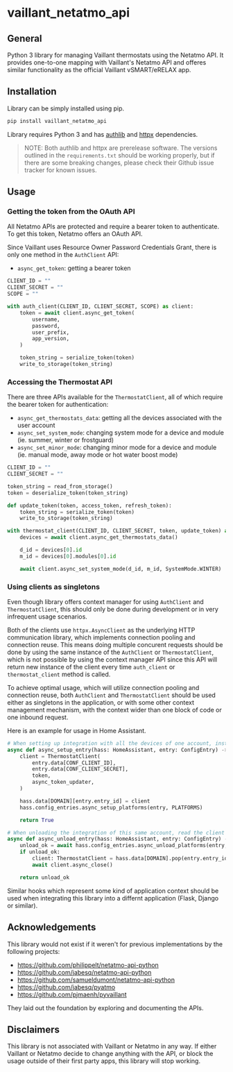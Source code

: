 # vaillant_netatmo_api

## General

Python 3 library for managing Vaillant thermostats using the Netatmo API. It provides one-to-one mapping with Vaillant's Netatmo API and offeres similar functionality as the official Vaillant vSMART/eRELAX app.

## Installation

Library can be simply installed using pip.

```bash
pip install vaillant_netatmo_api
```

Library requires Python 3 and has [authlib](https://github.com/lepture/authlib) and [httpx](https://github.com/encode/httpx) dependencies.

> NOTE: Both authlib and httpx are prerelease software. The versions outlined in the `requirements.txt` should be working properly, but if there are some breaking changes, please check their Github issue tracker for known issues.

## Usage

### Getting the token from the OAuth API

All Netatmo APIs are protected and require a bearer token to authenticate. To get this token, Netatmo offers an OAuth API.

Since Vaillant uses Resource Owner Password Credentials Grant, there is only one method in the `AuthClient` API:

* `async_get_token`: getting a bearer token

```python
CLIENT_ID = ""
CLIENT_SECRET = ""
SCOPE = ""

with auth_client(CLIENT_ID, CLIENT_SECRET, SCOPE) as client:
    token = await client.async_get_token(
        username,
        password,
        user_prefix,
        app_version,
    )

    token_string = serialize_token(token)
    write_to_storage(token_string)
```

### Accessing the Thermostat API

There are three APIs available for the `ThermostatClient`, all of which require the bearer token for authentication:

* `async_get_thermostats_data`: getting all the devices associated with the user account
* `async_set_system_mode`: changing system mode for a device and module (ie. summer, winter or frostguard)
* `async_set_minor_mode`: changing minor mode for a device and module (ie. manual mode, away mode or hot water boost mode)

```python
CLIENT_ID = ""
CLIENT_SECRET = ""

token_string = read_from_storage()
token = deserialize_token(token_string)

def update_token(token, access_token, refresh_token):
    token_string = serialize_token(token)
    write_to_storage(token_string)

with thermostat_client(CLIENT_ID, CLIENT_SECRET, token, update_token) as client:
    devices = await client.async_get_thermostats_data()

    d_id = devices[0].id
    m_id = devices[0].modules[0].id

    await client.async_set_system_mode(d_id, m_id, SystemMode.WINTER)
```

### Using clients as singletons

Even though library offers context manager for using `AuthClient` and `ThermostatClient`, this should only be done during development or in very infrequent usage scenarios.

Both of the clients use `httpx.AsyncClient` as the underlying HTTP communication library, which implements connection pooling and connection reuse. This means doing multiple concurent requests should be done by using the same instance of the `AuthClient` or `ThermostatClient`, which is not possible by using the context manager API since this API will return new instance of the client every time `auth_client` or `thermostat_client` method is called.

To achieve optimal usage, which will utilize connection pooling and connection reuse, both `AuthClient` and `ThermostatClient` should be used either as singletons in the application, or with some other context management mechanism, with the context wider than one block of code or one inbound request.

Here is an example for usage in Home Assistant.

```python
# When setting up integration with all the devices of one account, instantiate and store the client in a configuration memory store
async def async_setup_entry(hass: HomeAssistant, entry: ConfigEntry) -> bool:
    client = ThermostatClient(
        entry.data[CONF_CLIENT_ID],
        entry.data[CONF_CLIENT_SECRET],
        token,
        async_token_updater,
    )

    hass.data[DOMAIN][entry.entry_id] = client
    hass.config_entries.async_setup_platforms(entry, PLATFORMS)

    return True

# When unloading the integration of this same account, read the client and close it manually
async def async_unload_entry(hass: HomeAssistant, entry: ConfigEntry) -> bool:
    unload_ok = await hass.config_entries.async_unload_platforms(entry, PLATFORMS)
    if unload_ok:
        client: ThermostatClient = hass.data[DOMAIN].pop(entry.entry_id)
        await client.async_close()

    return unload_ok
```

Similar hooks which represent some kind of application context should be used when integrating this library into a differnt application (Flask, Django or similar).

## Acknowledgements

This library would not exist if it weren't for previous implementations by the following projects:

* https://github.com/philippelt/netatmo-api-python
* https://github.com/jabesq/netatmo-api-python
* https://github.com/samueldumont/netatmo-api-python
* https://github.com/jabesq/pyatmo
* https://github.com/pjmaenh/pyvaillant

They laid out the foundation by exploring and documenting the APIs.

## Disclaimers

This library is not associated with Vaillant or Netatmo in any way. If either Vaillant or Netatmo decide to change anything with the API, or block the usage outside of their first party apps, this library will stop working.